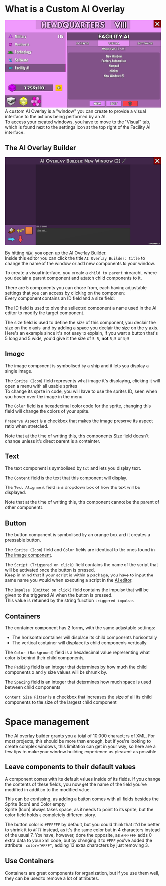 # What is a Custom AI Overlay

![Facility AI Interface Visuals](/FAQ/Images/Facility%20AI%20Interface%20Visual.png)
A custom AI Overlay is a "window" you can create to provide a visual interface to the actions being performed by an AI.<br>
To access your created windows, you have to move to the "Visual" tab, which is found next to the settings icon at the top right of the Facility AI interface.

## The AI Overlay Builder

![AI Overlay Builder](/FAQ/Images/AI%20Overlay%20Builder.png)

By hitting `NEW`, you open up the AI Overlay Builder. <br>
Inside this editor you can click the title `AI Overlay Builder: title` to change the name of the window or add new components to your window.

To create a visual interface, you create a `child to parent` hirearchi, where you declair a parent component and attatch child components to it.

There are 5 components you can chose from, each having adjustable settings that you can access by clicking on the component<br>
Every component contains an ID field and a size field:

The ID field is used to give the sellected component a name used in the AI editor to modify the target component.

The size field is used to define the size of this component, you declair the size on the x axis, and by adding a space you declair the size on the y axis.<br>
Here's an example since it's not easy to explain, if you want a button that's 5 long and 5 wide, you'd give it the size of `5 5`, <b>not</b> `5,5` or `5;5`

## Image

The image component is symbolised by a ship and it lets you display a single image.

The `Sprite (Icon)` field represents what image it's displaying, clicking it will open a menu with all usable sprites<br>
To change its sprite in code, you will have to use the sprites ID, seen when you hover over the image in the menu.

The `Color` field is a hexadecimal color code for the sprite, changing this field will change the colors of your sprite.

`Preserve Aspect` is a checkbox that makes the image preserve its aspect ratio when stretched.

Note that at the time of writing this, this components Size field doesn't change unless it's direct parent is a [containter](#containers).

## Text

The text component is symbolised by `txt` and lets you display text.

The `Content` field is the text that this component will display.

The `Text Alignment` field is a dropdown box of how the text will be displayed.

Note that at the time of writing this, this component cannot be the parent of other components.

## Button

The button component is symbolised by an orange box and it creates a pressable button.

The `Sprite (Icon)` field and `Color` fields are identical to the ones found in [The image component](#image).

The `Script (Triggered on click)` field contains the name of the script that will be activated once the button is pressed.<br>
Keep in mind that if your script is within a package, you have to input the same name you would when executing a script in the [AI editor](Facility%20AI%20Scripting.md).

The `Impulse (Emitted on click)` field contains the impulse that will be given to the triggered AI when the button is pressed.<br>
This value is returned by the string function `triggered impulse`.

## Containers

The container component has 2 forms, with the same adjustable settings:
* The horisontal container will displace its child components horisontally
* The vertical container will displace its child components vertically

The `Color (Background)` field is a hexadecimal value representing what color is behind their child components.

The `Padding` field is an integer that determines by how much the child components x and y size values will be shrunk by.

The `Spacing` field is an integer that determines how much space is used between child components

`Content Size Fitter` is a checkbox that increases the size of all its child components to the size of the largest child component

# Space management

The AI overlay builder grants you a total of 10.000 characters of XML. For most projects, this should be more than enough, but if you're looking to create complex windows, this limitation can get in your way, so here are a few tips to make your window building experience as pleasent as possible.

## Leave components to their default values

A component comes with its default values inside of its fields. If you change the contents of these fields, you now get the name of the field you've modified in addition to the modified value.

This can be confusing, as adding a button comes with all fields besides the Sprite (Icon) and Color empty<br>
Sprite (Icon) always takes space, as it needs to point to its sprite, but the color field holds a completely different story.

The button color is `#FFFFFF` by default, but you could think that it'd be better to shrink it to `#FFF` instead, as it's the same color but in 4 characters instead of the usual 7. You have, however, done the opposite, as `#FFFFFF` adds 0 extra data to your xml code, but by changing it to `#FFF` you've added the attribute ` color="#FFF"`, adding 13 extra characters by just removing 3.

## Use Containers

Containers are great components for organization, but if you use them well, they can be used to remove a lot of attributes.<br>

